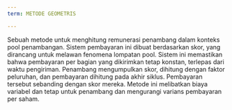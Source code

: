 ```yaml
---
term: METODE GEOMETRIS

---
```

Sebuah metode untuk menghitung remunerasi penambang dalam konteks pool penambangan. Sistem pembayaran ini dibuat berdasarkan skor, yang dirancang untuk melawan fenomena lompatan pool. Sistem ini memastikan bahwa pembayaran per bagian yang dikirimkan tetap konstan, terlepas dari waktu pengiriman. Penambang mengumpulkan skor, dihitung dengan faktor peluruhan, dan pembayaran dihitung pada akhir siklus. Pembayaran tersebut sebanding dengan skor mereka. Metode ini melibatkan biaya variabel dan tetap untuk penambang dan mengurangi varians pembayaran per saham.